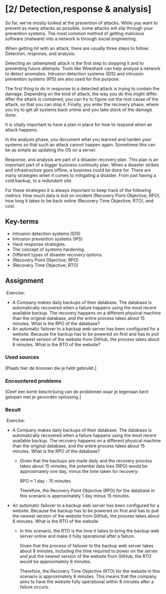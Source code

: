 # [2/ Detection,response & analysis]

So far, we’ve mostly looked at the prevention of attacks. While you want to prevent as many attacks as possible, some attacks will slip through your prevention systems. The most common method of getting malicious software (malware) into a network is through social engineering.

When getting hit with an attack, there are usually three steps to follow: Detection, response, and analysis.

Detecting an (attempted) attack is the first step to stopping it and to preventing future attempts. Tools like Wireshark can help analyse a network to detect anomalies. Intrusion detection systems (IDS) and intrusion prevention systems (IPS) are also used for this purpose.

The first thing to do in response to a detected attack is trying to contain the damage. Depending on the kind of attack, the way you do this might differ. After the attack is contained, you can try to figure out the root cause of the attack, so that you can stop it. Finally, you enter the recovery phase, where you try to get all systems back online and you take stock of the damage done.

It is vitally important to have a plan in place for how to respond when an attack happens.

In the analysis phase, you document what you learned and harden your systems so that such an attack cannot happen again. Sometimes this can be as simple as updating the OS on a server.

Response, and analysis are part of a disaster recovery plan. This plan is an important part of a bigger business continuity plan. When a disaster strikes and infrastructure goes offline, a business could be done for. There are many strategies when it comes to mitigating a disaster. From just having a cold backup, to a redundant site.

For these strategies it is always important to keep track of the following metrics: How much data is lost on incident (Recovery Point Objective; RPO), how long it takes to be back online (Recovery Time Objective; RTO), and cost.

## Key-terms

- Intrusion detection systems (IDS)
- Intrusion prevention systems (IPS)
- Hack response strategies.
- The concept of systems hardening.
- Different types of disaster recovery options.
- (Recovery Point Objective; RPO)
- (Recovery Time Objective; RTO)

## Assignment

 Exercise:

- A Company makes daily backups of their database. The database is automatically recovered when a failure happens using the most recent available backup. The recovery happens on a different physical machine than the original database, and the entire process takes about 15 minutes. What is the RPO of the database?
- An automatic failover to a backup web server has been configured for a website. Because the backup has to be powered on first and has to pull the newest version of the website from GitHub, the process takes about 8 minutes. What is the RTO of the website?

### Used sources

[Plaats hier de bronnen die je hebt gebruikt.]

### Encountered problems

[Geef een korte beschrijving van de problemen waar je tegenaan bent gelopen met je gevonden oplossing.]

### Result

  Exercise:

- A Company makes daily backups of their database. The database is automatically recovered when a failure happens using the most recent available backup. The recovery happens on a different physical machine than the original database, and the entire process takes about 15 minutes. What is the RPO of the database?
  
  - Given that the backups are made daily and the recovery process takes about 15 minutes, the potential data loss (RPO) would be approximately one day, minus the time taken for recovery:
    
    RPO ≈ 1 day - 15 minutes
    
    Therefore, the Recovery Point Objective (RPO) for the database in this scenario is approximately 1 day minus 15 minutes.
    
    

- An automatic failover to a backup web server has been configured for a website. Because the backup has to be powered on first and has to pull the newest version of the website from GitHub, the process takes about 8 minutes. What is the RTO of the website
  
  - In this scenario, the RTO is the time it takes to bring the backup web server online and make it fully operational after a failure.
    
    Given that the process of failover to the backup web server takes about 8 minutes, including the time required to power on the server and pull the newest version of the website from GitHub, the RTO would be approximately 8 minutes.
    
    Therefore, the Recovery Time Objective (RTO) for the website in this scenario is approximately 8 minutes. This means that the company aims to have the website fully operational within 8 minutes after a failure occurs.

   